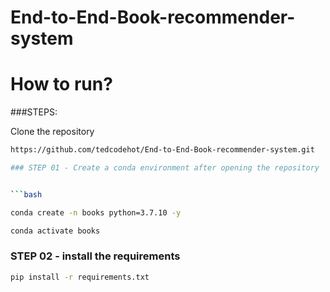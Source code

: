 # End-to-End-Book-recommender-system

# How to run?
###STEPS:

Clone the repository

```bash 
https://github.com/tedcodehot/End-to-End-Book-recommender-system.git

### STEP 01 - Create a conda environment after opening the repository


```bash

conda create -n books python=3.7.10 -y
```


```bash 
conda activate books
```

### STEP 02 - install the requirements
```bash
pip install -r requirements.txt
```